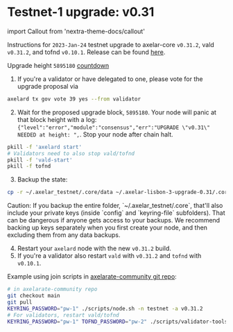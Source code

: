 # Testnet-1 upgrade: v0.31

import Callout from 'nextra-theme-docs/callout'

Instructions for `2023-Jan-24` testnet upgrade to axelar-core `v0.31.2`, vald `v0.31.2`, and tofnd `v0.10.1`.
Release can be found [here](https://github.com/axelarnetwork/axelar-core/releases/tag/v0.31.2).

Upgrade height `5895180` [countdown](https://testnet.mintscan.io/axelar-testnet/blocks/5895180)

1. If you're a validator or have delegated to one, please vote for the upgrade proposal via

```bash
axelard tx gov vote 39 yes --from validator
```

2. Wait for the proposed upgrade block, `5895180`. Your node will panic at that block height with a log: `{"level":"error","module":"consensus","err":"UPGRADE \"v0.31\" NEEDED at height: ",`. Stop your node after chain halt.

```bash
pkill -f 'axelard start'
# Validators need to also stop vald/tofnd
pkill -f 'vald-start'
pkill -f tofnd
```

3. Backup the state:

```bash
cp -r ~/.axelar_testnet/.core/data ~/.axelar-lisbon-3-upgrade-0.31/.core/data
```

<Callout type="warning" emoji="⚠️">
  Caution: If you backup the entire folder, `~/.axelar_testnet/.core`, that'll also include your private keys (inside `config` and `keyring-file` subfolders). That can be dangerous if anyone gets access to your backups. We recommend backing up keys separately when you first create your node, and then excluding them from any data backups.
</Callout>

4. Restart your `axelard` node with the new `v0.31.2` build.
5. If you're a validator also restart `vald` with `v0.31.2` and `tofnd` with `v0.10.1`.

Example using join scripts in [axelarate-community git repo](https://github.com/axelarnetwork/axelarate-community):

```bash
# in axelarate-community repo
git checkout main
git pull
KEYRING_PASSWORD="pw-1" ./scripts/node.sh -n testnet -a v0.31.2
# For validators, restart vald/tofnd
KEYRING_PASSWORD="pw-1" TOFND_PASSWORD="pw-2" ./scripts/validator-tools-host.sh -n testnet -a v0.31.2 -q v0.10.1
```
